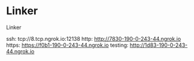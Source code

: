 # Linker
Linker

ssh: tcp://8.tcp.ngrok.io:12138 
http: http://7830-190-0-243-44.ngrok.io 
https: https://f0b1-190-0-243-44.ngrok.io 
testing: http://1d83-190-0-243-44.ngrok.io 